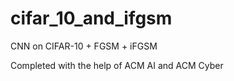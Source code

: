 # cifar_10_and_ifgsm
CNN on CIFAR-10 + FGSM + iFGSM

Completed with the help of ACM AI and ACM Cyber
